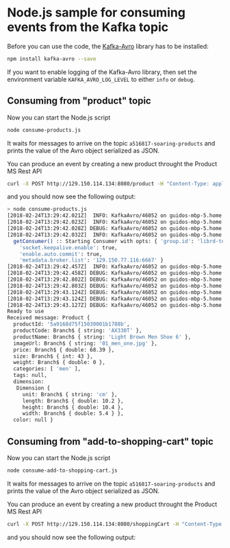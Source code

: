 # Node.js sample for consuming events from the Kafka topic

Before you can use the code, the [Kafka-Avro](https://github.com/waldophotos/kafka-avro/blob/edeaf037d0248671d484c97840b8a8963153daf4/README.md) library has to be installed:

```bash
npm install kafka-avro --save
```
If you want to enable logging of the Kafka-Avro library, then set the environment variable `KAFKA_AVRO_LOG_LEVEL` to either `info` or `debug`. 

## Consuming from "product" topic

Now you can start the Node.js script
```bash
node consume-products.js
```
It waits for messages to arrive on the topic `a516817-soaring-products` and prints the value of the Avro object serialized as JSON.

You can produce an event by creating a new product throught the Product MS Rest API
```bash
curl -X POST http://129.150.114.134:8080/product -H "Content-Type: application/json" -d '{"code":"AX330T","name":"Light Brown Men Shoe 6","imageUrl":"01_men_one.jpg","price":68.39,"size":43,"weight":0,"dimension":{"unit":"cm","length":10.2,"height":10.4,"width":5.4},"color":"lightbrown","tags":[],"categories":["men"]}' 
```

and you should now see the following output:

```bash
> node consume-products.js
[2018-02-24T13:29:42.021Z]  INFO: KafkaAvro/46052 on guidos-mbp-5.home: init() :: Initializing KafkaAvro... (module=/kafka-avro.js)
[2018-02-24T13:29:42.023Z]  INFO: KafkaAvro/46052 on guidos-mbp-5.home: init() :: Initializing SR, will fetch all schemas from SR... (module=/schema-registry.js)
[2018-02-24T13:29:42.028Z] DEBUG: KafkaAvro/46052 on guidos-mbp-5.home: _fetchAllSchemaTopics() :: Fetching all schemas using url: http://129.150.114.134:8081/subjects (module=/schema-registry.js)
[2018-02-24T13:29:42.032Z]  INFO: KafkaAvro/46052 on guidos-mbp-5.home: (module=/kafka-consumer.js)
  getConsumer() :: Starting Consumer with opts: { 'group.id': 'librd-test2',
    'socket.keepalive.enable': true,
    'enable.auto.commit': true,
    'metadata.broker.list': '129.150.77.116:6667' }
[2018-02-24T13:29:42.457Z]  INFO: KafkaAvro/46052 on guidos-mbp-5.home: _fetchAllSchemaTopics() :: Fetched total schemas: 1 (module=/schema-registry.js)
[2018-02-24T13:29:42.458Z] DEBUG: KafkaAvro/46052 on guidos-mbp-5.home: _fetchLatestVersion() :: Fetching latest topic version from url: http://129.150.114.134:8081/subjects/a516817-soaring-products-value/versions/latest (module=/schema-registry.js)
[2018-02-24T13:29:42.802Z] DEBUG: KafkaAvro/46052 on guidos-mbp-5.home: _fetchLatestVersion() :: Fetched latest topic version from url: http://129.150.114.134:8081/subjects/a516817-soaring-products-value/versions/latest (module=/schema-registry.js)
[2018-02-24T13:29:42.803Z] DEBUG: KafkaAvro/46052 on guidos-mbp-5.home: _fetchSchema() :: Fetching schema url: http://129.150.114.134:8081/subjects/a516817-soaring-products-value/versions/1 (module=/schema-registry.js)
[2018-02-24T13:29:43.124Z] DEBUG: KafkaAvro/46052 on guidos-mbp-5.home: _fetchSchema() :: Fetched schema url: http://129.150.114.134:8081/subjects/a516817-soaring-products-value/versions/1 (module=/schema-registry.js)
[2018-02-24T13:29:43.124Z] DEBUG: KafkaAvro/46052 on guidos-mbp-5.home: _registerSchemaLatest() :: Registering schema: a516817-soaring-products (module=/schema-registry.js)
[2018-02-24T13:29:43.127Z] DEBUG: KafkaAvro/46052 on guidos-mbp-5.home: _registerSchemaLatest() :: Registered schema: a516817-soaring-products (module=/schema-registry.js)
Ready to use
Received message: Product {
  productId: '5a9168d75f15030001b1788b',
  productCode: Branch$ { string: 'AX330T' },
  productName: Branch$ { string: 'Light Brown Men Shoe 6' },
  imageUrl: Branch$ { string: '01_men_one.jpg' },
  price: Branch$ { double: 68.39 },
  size: Branch$ { int: 43 },
  weight: Branch$ { double: 0 },
  categories: [ 'men' ],
  tags: null,
  dimension:
   Dimension {
     unit: Branch$ { string: 'cm' },
     length: Branch$ { double: 10.2 },
     height: Branch$ { double: 10.4 },
     width: Branch$ { double: 5.4 } },
  color: null }
```

## Consuming from "add-to-shopping-cart" topic
Now you can start the Node.js script
```bash
node consume-add-to-shopping-cart.js
```
It waits for messages to arrive on the topic `a516817-soaring-products` and prints the value of the Avro object serialized as JSON.

You can produce an event by creating a new product throught the Product MS Rest API
```bash
curl -X POST http://129.150.114.134:8080/shoppingCart -H "Content-Type: application/json" -d '{"sessionId":"abbfc4f9-83d5-49ac-9fa5-2909c5dc86e6","customerId":"232422","currency":"USD","quantity":1,"product":{"productId":"abbfc4f9-83d5-49ac-9fa5-2909c5dc86e6","code":"AX329T","name":"Light Brown Men Shoe 1","imageUrl":"01_men_one.jpg","price":68.39,"size":43,"weight":0.0,"dimension":{"unit":"cm","length":10.2,"height":10.4,"width":5.4},"color":"lightbrown","tags":["tag"],"categories":["men"]}}' 
```

and you should now see the following output:


